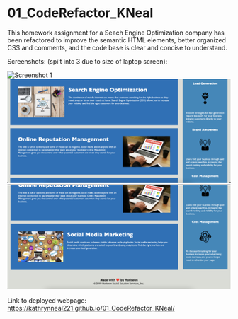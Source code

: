 # 01_CodeRefactor_KNeal

This homework assignment for a Seach Engine Optimization company has been refactored to improve the semantic HTML elements, better organized CSS and comments, and the code base is clear and concise to understand.

Screenshots: (spilt into 3 due to size of laptop screen):

![Screenshot 1](./assets/images/HW_01.png?raw=true "Screenshot1")
![Screenshot 2](./assets/images/HW_02.png?raw=true "Screenshot2")
![Screenshot 3](./assets/images/HW_03.png?raw=true "Screenshot3")


Link to deployed webpage: https://kathrynneal221.github.io/01_CodeRefactor_KNeal/
